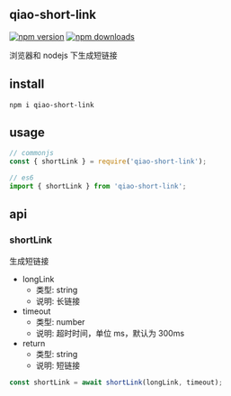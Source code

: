 ## qiao-short-link

[![npm version](https://img.shields.io/npm/v/qiao-short-link.svg?style=flat-square)](https://www.npmjs.org/package/qiao-short-link)
[![npm downloads](https://img.shields.io/npm/dm/qiao-short-link.svg?style=flat-square)](https://npm-stat.com/charts.html?package=qiao-short-link)

浏览器和 nodejs 下生成短链接

## install

```shell
npm i qiao-short-link
```

## usage

```javascript
// commonjs
const { shortLink } = require('qiao-short-link');

// es6
import { shortLink } from 'qiao-short-link';
```

## api

### shortLink

生成短链接

- longLink
  - 类型: string
  - 说明: 长链接
- timeout
  - 类型: number
  - 说明: 超时时间，单位 ms，默认为 300ms
- return
  - 类型: string
  - 说明: 短链接

```javascript
const shortLink = await shortLink(longLink, timeout);
```
